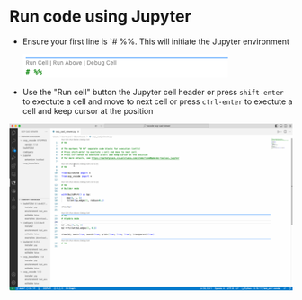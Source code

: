 # Run code using Jupyter

- Ensure your first line is `# %%. This will initiate the Jupyter environment

    ![Jupyter cell header](../screenshots/jupyter-header.png)

- Use the "Run cell" button the Jupyter cell header or press `shift-enter` to exectute a cell and move to next cell
or press `ctrl-enter` to exectute a cell and keep cursor at the position

![Run code using Jupyter](../screenshots/run-code.gif)

